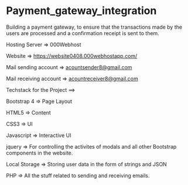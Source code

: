 # Payment_gateway_integration
Building a payment gateway, to ensure that the transactions made by the users are processed and a confirmation receipt is sent to them.

Hosting Server => 000Webhost


Website => https://website0408.000webhostapp.com/


Mail sending account => acountsender8@gmail.com


Mail receiving account => acountreceiver8@gmail.com


Techstack for the Project ==> 


Bootstrap 4 => Page Layout


HTML5 => Content


CSS3 => UI


Javascript => Interactive UI


jquery => For controlling the activites of modals and all other Bootstrap components in the website.


Local Storage => Storing user data in the form of strings and JSON


PHP => All the stuff related to sending and receiving emails.
